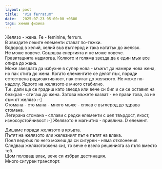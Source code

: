 ```yaml
---
layout: post
title:  "Via ferratum"
date:   2025-07-23 05:00:00 +0300
tags: химия физика
---
```

Желязо - жена. Fe - feminine, ferrum.   
В звездите леките елементи стават по-тежки.   
Водород в хелий, хелий във въглерод и така нататък до желязо.   
Не може повече. Свършва енергията и не може повече.  
Гравитацията надмогва. Колкото и голяма звезда да е един мъж все опира до жена.  
Може звездата да избухне в супер нова - мъжът да намери нова жена, но пак стига до жена. 
Когато елементите се делят пък, поради естествена радиоактивност, пак стигат до желязото. 
Не може по-надолу. Ядрото на желязото е много стабилно.  
Т.е. дали ще се градиш като звезда или вече си бил и си се оставил на безкрая - стигаш до жена.
Затова мъжете казват - не прави това, аз не съм от желязо :-]  
Стомана - сто мана - много мъже - сплав с въглерод до здрава стомана.  
Легирана стомана - сплави с редки елементи с цел твърдост, якост, износоустойчивост :-] 
Желязото е магнитно - привлича. D елемент.   

Дишаме поради желязото в кръвта.  
Пътят на желязото или железният път е пътят на влака.  
Поел веднъж по него можеш да си сигурен - няма отклонения.  
Следваш желязото(жена си), то вече е взело решенията за пътя вместо теб.  
Щом ползваш влак, вече си избрал дестинация.    
Много сигурен транспорт. 
